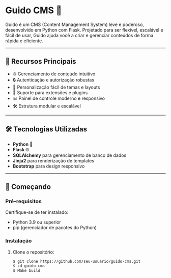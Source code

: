 # Guido CMS 🐍

Guido é um CMS (Content Management System) leve e poderoso, desenvolvido em Python com Flask. Projetado para ser flexível, escalável e fácil de usar, Guido ajuda você a criar e gerenciar conteúdos de forma rápida e eficiente.

---

## 🚀 Recursos Principais

- 🌐 Gerenciamento de conteúdo intuitivo
- 🔒 Autenticação e autorização robustas
- 🎨 Personalização fácil de temas e layouts
- 🔌 Suporte para extensões e plugins
- 📊 Painel de controle moderno e responsivo
- 🛠️ Estrutura modular e escalável

---

## 🛠️ Tecnologias Utilizadas

- **Python** 🐍
- **Flask** 🌐
- **SQLAlchemy** para gerenciamento de banco de dados
- **Jinja2** para renderização de templates
- **Bootstrap** para design responsivo

---

## 🏁 Começando

### Pré-requisitos

Certifique-se de ter instalado:

- Python 3.9 ou superior
- pip (gerenciador de pacotes do Python)

### Instalação

1. Clone o repositório:

   ```bash
   $ git clone https://github.com/seu-usuario/guido-cms.git
   $ cd guido-cms
   $ Make build
